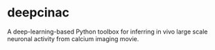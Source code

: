# deepcinac
A deep-learning-based Python toolbox for inferring in vivo large scale neuronal activity from calcium imaging movie.
